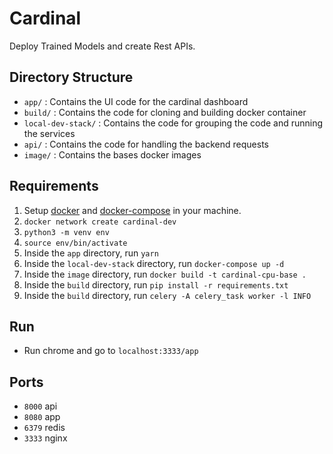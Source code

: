 # Cardinal

Deploy Trained Models and create Rest APIs.


## Directory Structure

- `app/` : Contains the UI code for the cardinal dashboard
- `build/` : Contains the code for cloning and building docker container
- `local-dev-stack/` : Contains the code for grouping the code and running the services
- `api/` : Contains the code for handling the backend requests
- `image/` : Contains the bases docker images
## Requirements 

1. Setup [docker](https://docs.docker.com/get-started/) and [docker-compose](https://docs.docker.com/compose/gettingstarted/) in your machine.
2. `docker network create cardinal-dev`
3. `python3 -m venv env`
4. `source env/bin/activate`
5. Inside the `app` directory, run `yarn`
6. Inside the `local-dev-stack` directory, run `docker-compose up -d`
7. Inside the `image` directory, run `docker build -t cardinal-cpu-base .`
8. Inside the `build` directory, run `pip install -r requirements.txt`
9. Inside the `build` directory, run `celery -A celery_task worker -l INFO`

## Run

- Run chrome and go to `localhost:3333/app`

## Ports 

- `8000` api
- `8080` app
- `6379` redis
- `3333` nginx
